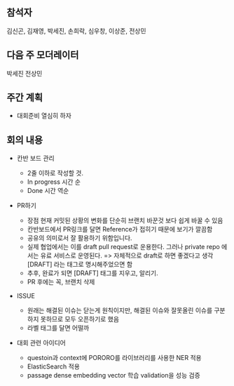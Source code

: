 ## 참석자   
김신곤, 김재영, 박세진, 손희락, 심우창, 이상준, 전상민  


## 다음 주 모더레이터
박세진 전상민

## 주간 계획
- 대회준비 열심히 하자

## 회의 내용

- 칸반 보드 관리
  - 2줄 이하로 작성할 것.
  - In progress 시간 순
  - Done 시간 역순
- PR하기
  - 장점 현재 커밋된 상황의 변화를 단순히 브랜치 바꾼것 보다 쉽게 바꿀 수 있음
  - 칸반보드에서 PR링크를 달면 Reference가 접히기 때문에 보기가 깔끔함
  - 공유의 의미로서 잘 활용하기 위함입니다.
  - 실제 협업에서는 이를 draft pull request로 운용한다. 그러나 private repo 에서는 유료 서비스로 운영된다. => 자체적으로 draft로 하면 좋겠다고 생각 [DRAFT] 라는 태그로 명시해주었으면 함
  - 추후, 완료가 되면 [DRAFT] 태그를 지우고, 알리기. 
  - PR 후에는 꼭, 브랜치 삭제
- ISSUE
  - 원래는 해결된 이슈는 닫는게 원칙이지만, 해결된 이슈와 잘못올린 이슈를 구분하지 못하므로 모두 오픈하기로 했음
  - 라벨 태그를 달면 어떨까

- 대회 관련 아이디어
  - questoin과 context에 PORORO를 라이브러리를 사용한 NER 적용
  - ElasticSearch 적용
  - passage dense embedding vector 학습 validation을 성능 검증
